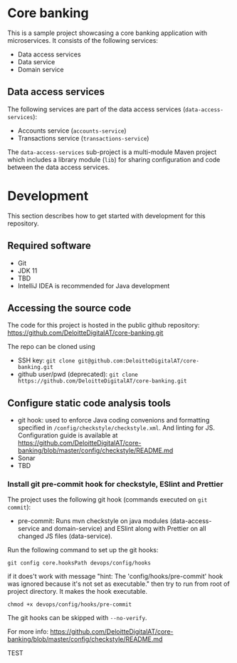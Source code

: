 # Core banking

This is a sample project showcasing a core banking application with microservices. It consists of the following services:

- Data access services
- Data service
- Domain service

## Data access services

The following services are part of the data access services (`data-access-services`):

- Accounts service (`accounts-service`)
- Transactions service (`transactions-service`)

The `data-access-services` sub-project is a multi-module Maven project which includes a library module (`lib`) for sharing configuration and code between the data access services.

# Development

This section describes how to get started with development for this repository.

## Required software

- Git
- JDK 11
- TBD
- IntelliJ IDEA is recommended for Java development

## Accessing the source code

The code for this project is hosted in the public github repository:
https://github.com/DeloitteDigitalAT/core-banking.git

The repo can be cloned using
- SSH key: `git clone git@github.com:DeloitteDigitalAT/core-banking.git`
- github user/pwd (deprecated):
`git clone https://github.com/DeloitteDigitalAT/core-banking.git`


## Configure static code analysis tools
- git hook: used to enforce Java coding convenions and formatting specified in `/config/checkstyle/checkstyle.xml`. And linting for JS. 
Configuration guide is available at https://github.com/DeloitteDigitalAT/core-banking/blob/master/config/checkstyle/README.md
- Sonar
- TBD

### Install git pre-commit hook for checkstyle, ESlint and Prettier

The project uses the following git hook (commands executed on `git commit`):

- pre-commit: Runs mvn checkstyle on java modules (data-access-service and domain-service) and ESlint along with Prettier on all changed JS files (data-service).

Run the following command to set up the git hooks:

```
git config core.hooksPath devops/config/hooks
```

if it does't work with message "hint: The 'config/hooks/pre-commit' hook was ignored because it's not set as executable." then try to run from root of project directory. It makes the hook executable.

```
chmod +x devops/config/hooks/pre-commit
```

The git hooks can be skipped with `--no-verify`.

For more info: https://github.com/DeloitteDigitalAT/core-banking/blob/master/config/checkstyle/README.md

TEST